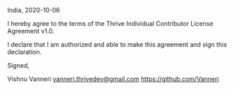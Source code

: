 India, 2020-10-06

I hereby agree to the terms of the Thrive Individual Contributor License
Agreement v1.0.

I declare that I am authorized and able to make this agreement and sign this
declaration.

Signed,

Vishnu Vanneri vanneri.thrivedev@gmail.com https://github.com/Vanneri